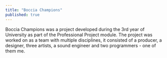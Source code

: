 ```yaml
---
title: "Boccia Champions"
published: true
---
```


Boccia Champions was a project developed during the 3rd year of University as part of the Professional Project module. 
The project was worked on as a team with multiple disciplines, it consisted of a producer, a designer, three artists, a sound engineer and two programmers - one of them me.
